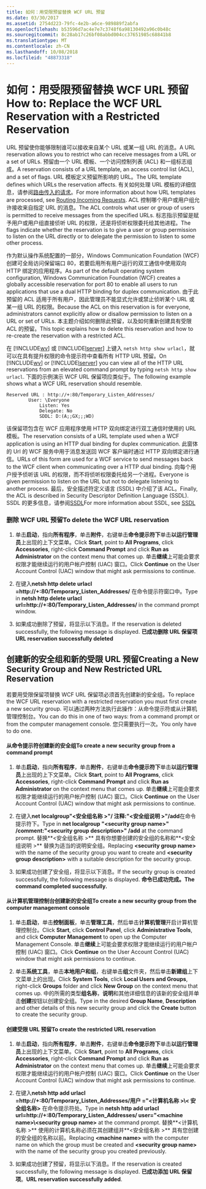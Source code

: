 ```yaml
---
title: 如何：用受限预留替换 WCF URL 预留
ms.date: 03/30/2017
ms.assetid: 2754d223-79fc-4e2b-a6ce-989889f2abfa
ms.openlocfilehash: b53596d7ac4e7e7c3748f6a98130492a96c0b48c
ms.sourcegitcommit: 8c28ab17c26bf08abbd004cc37651985c68841b8
ms.translationtype: MT
ms.contentlocale: zh-CN
ms.lasthandoff: 10/08/2018
ms.locfileid: "48873318"
---
```

# <a name="how-to-replace-the-wcf-url-reservation-with-a-restricted-reservation"></a><span data-ttu-id="3b89e-102">如何：用受限预留替换 WCF URL 预留</span><span class="sxs-lookup"><span data-stu-id="3b89e-102">How to: Replace the WCF URL Reservation with a Restricted Reservation</span></span>
<span data-ttu-id="3b89e-103">URL 预留使你能够限制谁可以接收来自某个 URL 或某一组 URL 的消息。</span><span class="sxs-lookup"><span data-stu-id="3b89e-103">A URL reservation allows you to restrict who can receive messages from a URL or a set of URLs.</span></span> <span data-ttu-id="3b89e-104">预留由一个 URL 模板、一个访问控制列表 (ACL) 和一组标志组成。</span><span class="sxs-lookup"><span data-stu-id="3b89e-104">A reservation consists of a URL template, an access control list (ACL), and a set of flags.</span></span> <span data-ttu-id="3b89e-105">URL 模板定义预留所影响的 URL。</span><span class="sxs-lookup"><span data-stu-id="3b89e-105">The URL template defines which URLs the reservation affects.</span></span> <span data-ttu-id="3b89e-106">有关如何处理 URL 模板的详细信息，请参阅[路由传入的请求](https://go.microsoft.com/fwlink/?LinkId=136764)。</span><span class="sxs-lookup"><span data-stu-id="3b89e-106">For more information about how URL templates are processed, see [Routing Incoming Requests](https://go.microsoft.com/fwlink/?LinkId=136764).</span></span> <span data-ttu-id="3b89e-107">ACL 控制哪个用户或用户组允许接收来自指定 URL 的消息。</span><span class="sxs-lookup"><span data-stu-id="3b89e-107">The ACL controls what user or group of users is permitted to receive messages from the specified URLs.</span></span> <span data-ttu-id="3b89e-108">标志指示预留是赋予用户或用户组直接侦听 URL 的权限，还是将侦听权限委托给其他进程。</span><span class="sxs-lookup"><span data-stu-id="3b89e-108">The flags indicate whether the reservation is to give a user or group permission to listen on the URL directly or to delegate the permission to listen to some other process.</span></span>  
  
 <span data-ttu-id="3b89e-109">作为默认操作系统配置的一部分，Windows Communication Foundation (WCF) 创建可全局访问保留端口 80，若要启用所有用户运行的双工通信中使用双向 HTTP 绑定的应用程序。</span><span class="sxs-lookup"><span data-stu-id="3b89e-109">As part of the default operating system configuration, Windows Communication Foundation (WCF) creates a globally accessible reservation for port 80 to enable all users to run applications that use a dual HTTP binding for duplex communication.</span></span> <span data-ttu-id="3b89e-110">由于此预留的 ACL 适用于所有用户，因此管理员不能显式允许或禁止侦听某个 URL 或某一组 URL 的权限。</span><span class="sxs-lookup"><span data-stu-id="3b89e-110">Because the ACL on this reservation is for everyone, administrators cannot explicitly allow or disallow permission to listen on a URL or set of URLs.</span></span> <span data-ttu-id="3b89e-111">本主题介绍如何删除此预留，以及如何重新创建具有受限 ACL 的预留。</span><span class="sxs-lookup"><span data-stu-id="3b89e-111">This topic explains how to delete this reservation and how to re-create the reservation with a restricted ACL.</span></span>  
  
 <span data-ttu-id="3b89e-112">在 [!INCLUDE[wv](../../../../includes/wv-md.md)] 或 [!INCLUDE[lserver](../../../../includes/lserver-md.md)] 上键入 `netsh http show urlacl`，就可以在具有提升权限的命令提示符中查看所有 HTTP URL 预留。</span><span class="sxs-lookup"><span data-stu-id="3b89e-112">On [!INCLUDE[wv](../../../../includes/wv-md.md)] or [!INCLUDE[lserver](../../../../includes/lserver-md.md)] you can view all of the HTTP URL reservations from an elevated command prompt by typing `netsh http show urlacl`.</span></span>  <span data-ttu-id="3b89e-113">下面的示例演示 WCF URL 保留项应类似于。</span><span class="sxs-lookup"><span data-stu-id="3b89e-113">The following example shows what a WCF URL reservation should resemble.</span></span>  
  
```  
Reserved URL : http://+:80/Temporary_Listen_Addresses/  
        User: \Everyone  
            Listen: Yes  
            Delegate: No  
            SDDL: D:(A;;GX;;;WD)  
```  
  
 <span data-ttu-id="3b89e-114">该保留项包含在 WCF 应用程序使用 HTTP 双向绑定进行双工通信时使用的 URL 模板。</span><span class="sxs-lookup"><span data-stu-id="3b89e-114">The reservation consists of a URL template used when a WCF application is using an HTTP dual binding for duplex communication.</span></span> <span data-ttu-id="3b89e-115">此窗体的 Url 的 WCF 服务中用于消息发送回 WCF 客户端时通过 HTTP 双向绑定进行通信。</span><span class="sxs-lookup"><span data-stu-id="3b89e-115">URLs of this form are used for a WCF service to send messages back to the WCF client when communicating over a HTTP dual binding.</span></span> <span data-ttu-id="3b89e-116">向每个用户授予侦听该 URL 的权限，而不将侦听权限委托给另一个进程。</span><span class="sxs-lookup"><span data-stu-id="3b89e-116">Everyone is given permission to listen on the URL but not to delegate listening to another process.</span></span> <span data-ttu-id="3b89e-117">最后，安全描述符定义语言 (SSDL) 中介绍了该 ACL。</span><span class="sxs-lookup"><span data-stu-id="3b89e-117">Finally, the ACL is described in Security Descriptor Definition Language (SSDL).</span></span> <span data-ttu-id="3b89e-118">SSDL 的更多信息，请参阅[SSDL](https://go.microsoft.com/fwlink/?LinkId=136789)</span><span class="sxs-lookup"><span data-stu-id="3b89e-118">For more information about SSDL, see [SSDL](https://go.microsoft.com/fwlink/?LinkId=136789)</span></span>  
  
### <a name="to-delete-the-wcf-url-reservation"></a><span data-ttu-id="3b89e-119">删除 WCF URL 预留</span><span class="sxs-lookup"><span data-stu-id="3b89e-119">To delete the WCF URL reservation</span></span>  
  
1.  <span data-ttu-id="3b89e-120">单击**启动**，指向**所有程序**，单击**附件**，右键单击**命令提示符下**单击**以运行管理员**上出现的上下文菜单。</span><span class="sxs-lookup"><span data-stu-id="3b89e-120">Click **Start**, point to **All Programs**, click **Accessories**, right-click **Command Prompt** and click **Run as Administrator** on the context menu that comes up.</span></span> <span data-ttu-id="3b89e-121">单击**继续**上可能会要求权限才能继续运行的用户帐户控制 (UAC) 窗口。</span><span class="sxs-lookup"><span data-stu-id="3b89e-121">Click **Continue** on the User Account Control (UAC) window that might ask permissions to continue.</span></span>  
  
2.  <span data-ttu-id="3b89e-122">在键入**netsh http delete urlacl =http://+:80/Temporary_Listen_Addresses/** 在命令提示符窗口中。</span><span class="sxs-lookup"><span data-stu-id="3b89e-122">Type in **netsh http delete urlacl url=http://+:80/Temporary_Listen_Addresses/** in the command prompt window.</span></span>  
  
3.  <span data-ttu-id="3b89e-123">如果成功删除了预留，将显示以下消息。</span><span class="sxs-lookup"><span data-stu-id="3b89e-123">If the reservation is deleted successfully, the following message is displayed.</span></span> <span data-ttu-id="3b89e-124">**已成功删除 URL 保留项**</span><span class="sxs-lookup"><span data-stu-id="3b89e-124">**URL reservation successfully deleted**</span></span>  
  
## <a name="creating-a-new-security-group-and-new-restricted-url-reservation"></a><span data-ttu-id="3b89e-125">创建新的安全组和新的受限 URL 预留</span><span class="sxs-lookup"><span data-stu-id="3b89e-125">Creating a New Security Group and New Restricted URL Reservation</span></span>  
 <span data-ttu-id="3b89e-126">若要用受限保留项替换 WCF URL 保留项必须首先创建新的安全组。</span><span class="sxs-lookup"><span data-stu-id="3b89e-126">To replace the WCF URL reservation with a restricted reservation you must first create a new security group.</span></span> <span data-ttu-id="3b89e-127">可以通过两种方法执行此操作：从命令提示符或从计算机管理控制台。</span><span class="sxs-lookup"><span data-stu-id="3b89e-127">You can do this in one of two ways: from a command prompt or from the computer management console.</span></span> <span data-ttu-id="3b89e-128">您只需要执行一次。</span><span class="sxs-lookup"><span data-stu-id="3b89e-128">You only have to do one.</span></span>  
  
#### <a name="to-create-a-new-security-group-from-a-command-prompt"></a><span data-ttu-id="3b89e-129">从命令提示符创建新的安全组</span><span class="sxs-lookup"><span data-stu-id="3b89e-129">To create a new security group from a command prompt</span></span>  
  
1.  <span data-ttu-id="3b89e-130">单击**启动**，指向**所有程序**，单击**附件**，右键单击**命令提示符下**单击**以运行管理员**上出现的上下文菜单。</span><span class="sxs-lookup"><span data-stu-id="3b89e-130">Click **Start**, point to **All Programs**, click **Accessories**, right-click **Command Prompt** and click **Run as Administrator** on the context menu that comes up.</span></span> <span data-ttu-id="3b89e-131">单击**继续**上可能会要求权限才能继续运行的用户帐户控制 (UAC) 窗口。</span><span class="sxs-lookup"><span data-stu-id="3b89e-131">Click **Continue** on the User Account Control (UAC) window that might ask permissions to continue.</span></span>  
  
2.  <span data-ttu-id="3b89e-132">在键入**net localgroup"\<安全组名称 >"/ 注释:"\<安全组说明 >"/add**在命令提示符下。</span><span class="sxs-lookup"><span data-stu-id="3b89e-132">Type in **net localgroup "\<security group name>" /comment:"\<security group description>" /add** at the command prompt.</span></span> <span data-ttu-id="3b89e-133">替换**\<安全组名称 >** 具有你想要创建的安全组的名称和**\<安全组说明 >** 替换为适当的说明安全组。</span><span class="sxs-lookup"><span data-stu-id="3b89e-133">Replacing **\<security group name>** with the name of the security group you want to create and **\<security group description>** with a suitable description for the security group.</span></span>  
  
3.  <span data-ttu-id="3b89e-134">如果成功创建了安全组，将显示以下消息。</span><span class="sxs-lookup"><span data-stu-id="3b89e-134">If the security group is created successfully, the following message is displayed.</span></span> <span data-ttu-id="3b89e-135">**命令已成功完成。**</span><span class="sxs-lookup"><span data-stu-id="3b89e-135">**The command completed successfully.**</span></span>  
  
#### <a name="to-create-a-new-security-group-from-the-computer-management-console"></a><span data-ttu-id="3b89e-136">从计算机管理控制台创建新的安全组</span><span class="sxs-lookup"><span data-stu-id="3b89e-136">To create a new security group from the computer management console</span></span>  
  
1.  <span data-ttu-id="3b89e-137">单击**启动**，单击**控制面板**，单击**管理工具**，然后单击**计算机管理**开启计算机管理控制台。</span><span class="sxs-lookup"><span data-stu-id="3b89e-137">Click **Start**, click **Control Panel**, click **Administrative Tools**, and click **Computer Management** to open up the Computer Management Console.</span></span> <span data-ttu-id="3b89e-138">单击**继续**上可能会要求权限才能继续运行的用户帐户控制 (UAC) 窗口。</span><span class="sxs-lookup"><span data-stu-id="3b89e-138">Click **Continue** on the User Account Control (UAC) window that might ask permissions to continue.</span></span>  
  
2.  <span data-ttu-id="3b89e-139">单击**系统工具**，单击**本地用户和组**，右键单击**组**文件夹，然后单击**新建组**上下文菜单上的出现。</span><span class="sxs-lookup"><span data-stu-id="3b89e-139">Click **System Tools**, click **Local Users and Groups**, right-click **Groups** folder and click **New Group** on the context menu that comes up.</span></span> <span data-ttu-id="3b89e-140">中的所需的类型**组名称**，**说明**和其他详细信息的该新的安全组并单击**创建**按钮以创建安全组。</span><span class="sxs-lookup"><span data-stu-id="3b89e-140">Type in the desired **Group Name**, **Description** and other details of this new security group and click the **Create** button to create the security group.</span></span>  
  
#### <a name="to-create-the-restricted-url-reservation"></a><span data-ttu-id="3b89e-141">创建受限 URL 预留</span><span class="sxs-lookup"><span data-stu-id="3b89e-141">To create the restricted URL reservation</span></span>  
  
1.  <span data-ttu-id="3b89e-142">单击**启动**，指向**所有程序**，单击**附件**，右键单击**命令提示符下**单击**以运行管理员**上出现的上下文菜单。</span><span class="sxs-lookup"><span data-stu-id="3b89e-142">Click **Start**, point to **All Programs**, click **Accessories**, right-click **Command Prompt** and click **Run as Administrator** on the context menu that comes up.</span></span> <span data-ttu-id="3b89e-143">单击**继续**上可能会要求权限才能继续运行的用户帐户控制 (UAC) 窗口。</span><span class="sxs-lookup"><span data-stu-id="3b89e-143">Click **Continue** on the User Account Control (UAC) window that might ask permissions to continue.</span></span>  
  
2.  <span data-ttu-id="3b89e-144">在键入**netsh http add urlacl =http://+:80/Temporary_Listen_Addresses/用户 ="\<计算机名称 >\\< 安全组名称\>** 在命令提示符处。</span><span class="sxs-lookup"><span data-stu-id="3b89e-144">Type in **netsh http add urlacl url=http://+:80/Temporary_Listen_Addresses/ user="\<machine name>\\<security group name\>** at the command prompt.</span></span> <span data-ttu-id="3b89e-145">替换**\<计算机名称 >** 使用的计算机名称必须在其创建组并**\<安全组名称 >** 具有您创建的安全组的名称以前。</span><span class="sxs-lookup"><span data-stu-id="3b89e-145">Replacing **\<machine name>** with the computer name on which the group must be created and **\<security group name>** with the name of the security group you created previously.</span></span>  
  
3.  <span data-ttu-id="3b89e-146">如果成功创建了预留，将显示以下消息。</span><span class="sxs-lookup"><span data-stu-id="3b89e-146">If the reservation is created successfully, the following message is displayed.</span></span> <span data-ttu-id="3b89e-147">**已成功添加 URL 保留项**。</span><span class="sxs-lookup"><span data-stu-id="3b89e-147">**URL reservation successfully added**.</span></span>

